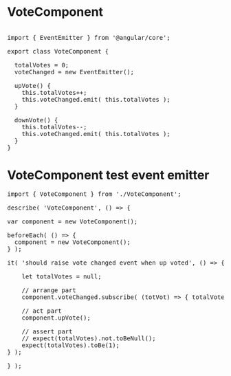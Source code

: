 # VoteComponent
<pre>

import { EventEmitter } from '@angular/core';

export class VoteComponent {
  
  totalVotes = 0;
  voteChanged = new EventEmitter();
  
  upVote() {
    this.totalVotes++;
    this.voteChanged.emit( this.totalVotes );
  }
  
  downVote() {
    this.totalVotes--;
    this.voteChanged.emit( this.totalVotes );
  }
}
</pre>


# VoteComponent test event emitter

<pre>
import { VoteComponent } from './VoteComponent';

describe( 'VoteComponent', () => {

var component = new VoteComponent();

beforeEach( () => {
  component = new VoteComponent();
} );

it( 'should raise vote changed event when up voted', () => {

    let totalVotes = null;
    
    // arrange part
    component.voteChanged.subscribe( (totVot) => { totalVotes = totVot } );
    
    // act part
    component.upVote();
    
    // assert part
    // expect(totalVotes).not.toBeNull();
    expect(totalVotes).toBe(1);
} );

} );

</pre>
